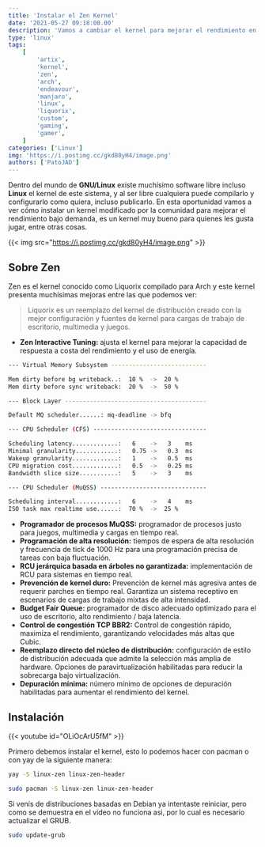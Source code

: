 ```yaml
---
title: 'Instalar el Zen Kernel'
date: '2021-05-27 09:18:00.00'
description: 'Vamos a cambiar el kernel para mejorar el rendimiento en videojuegos'
type: 'linux'
tags:
    [
        'artix',
        'kernel',
        'zen',
        'arch',
        'endeavour',
        'manjaro',
        'linux',
        'liquorix',
        'custom',
        'gaming',
        'gamer',
    ]
categories: ['Linux']
img: 'https://i.postimg.cc/gkd80yH4/image.png'
authors: ['PatoJAD']
---
```


Dentro del mundo de **GNU/Linux** existe muchísimo software libre incluso **Linux** el kernel de este sistema, y al ser libre cualquiera puede compilarlo y configurarlo como quiera, incluso publicarlo. En esta oportunidad vamos a ver cómo instalar un kernel modificado por la comunidad para mejorar el rendimiento bajo demanda, es un kernel muy bueno para quienes les gusta jugar, entre otras cosas.

{{< img src="https://i.postimg.cc/gkd80yH4/image.png" >}}

## Sobre Zen

Zen es el kernel conocido como Liquorix compilado para Arch y este kernel presenta muchísimas mejoras entre las que podemos ver:

> Liquorix es un reemplazo del kernel de distribución creado con la mejor configuración y fuentes de kernel para cargas de trabajo de escritorio, multimedia y juegos.

-   **Zen Interactive Tuning:** ajusta el kernel para mejorar la capacidad de respuesta a costa del rendimiento y el uso de energía.

```bash
--- Virtual Memory Subsystem ---------------------------

Mem dirty before bg writeback..:  10 %  ->  20 %
Mem dirty before sync writeback:  20 %  ->  50 %

--- Block Layer ----------------------------------------

Default MQ scheduler......: mq-deadline -> bfq

--- CPU Scheduler (CFS) --------------------------------

Scheduling latency.............:   6    ->   3    ms
Minimal granularity............:   0.75 ->   0.3  ms
Wakeup granularity.............:   1    ->   0.5  ms
CPU migration cost.............:   0.5  ->   0.25 ms
Bandwidth slice size...........:   5    ->   3    ms

--- CPU Scheduler (MuQSS) ------------------------------

Scheduling interval............:   6    ->   4    ms
ISO task max realtime use......:  70 %  ->  25 %
```

-   **Programador de procesos MuQSS:** programador de procesos justo para juegos, multimedia y cargas en tiempo real.
-   **Programación de alta resolución:** tiempos de espera de alta resolución y frecuencia de tick de 1000 Hz para una programación precisa de tareas con baja fluctuación.
-   **RCU jerárquica basada en árboles no garantizada:** implementación de RCU para sistemas en tiempo real.
-   **Prevención de kernel duro:** Prevención de kernel más agresiva antes de requerir parches en tiempo real. Garantiza un sistema receptivo en escenarios de cargas de trabajo mixtas de alta intensidad.
-   **Budget Fair Queue:** programador de disco adecuado optimizado para el uso de escritorio, alto rendimiento / baja latencia.
-   **Control de congestión TCP BBR2:** Control de congestión rápido, maximiza el rendimiento, garantizando velocidades más altas que Cubic.
-   **Reemplazo directo del núcleo de distribución:** configuración de estilo de distribución adecuada que admite la selección más amplia de hardware. Opciones de paravirtualización habilitadas para reducir la sobrecarga bajo virtualización.
-   **Depuración mínima:** número mínimo de opciones de depuración habilitadas para aumentar el rendimiento del kernel.

## Instalación

{{< youtube id="OLiOcArU5fM" >}}

Primero debemos instalar el kernel, esto lo podemos hacer con pacman o con yay de la siguiente manera:

```zsh
yay -S linux-zen linux-zen-header
```

```zsh
sudo pacman -S linux-zen linux-zen-header
```

Si venís de distribuciones basadas en Debian ya intentaste reiniciar, pero como se demuestra en el video no funciona asi, por lo cual es necesario actualizar el GRUB.

```zsh
sudo update-grub
```
